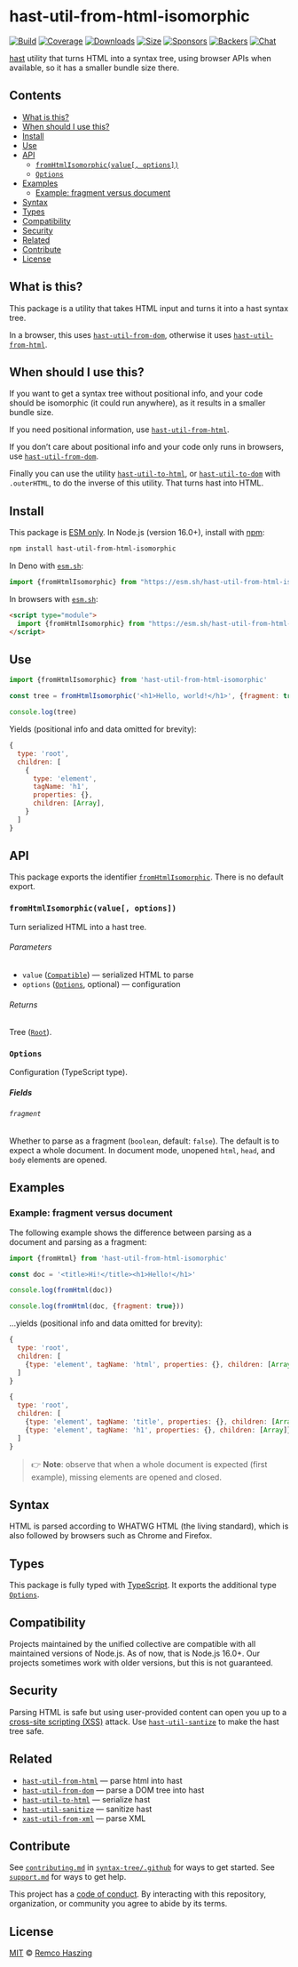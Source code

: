 # hast-util-from-html-isomorphic

[![Build][build-badge]][build]
[![Coverage][coverage-badge]][coverage]
[![Downloads][downloads-badge]][downloads]
[![Size][size-badge]][size]
[![Sponsors][sponsors-badge]][collective]
[![Backers][backers-badge]][collective]
[![Chat][chat-badge]][chat]

[hast][] utility that turns HTML into a syntax tree, using browser APIs
when available, so it has a smaller bundle size there.

## Contents

*   [What is this?](#what-is-this)
*   [When should I use this?](#when-should-i-use-this)
*   [Install](#install)
*   [Use](#use)
*   [API](#api)
    *   [`fromHtmlIsomorphic(value[, options])`](#fromhtmlisomorphicvalue-options)
    *   [`Options`](#options)
*   [Examples](#examples)
    *   [Example: fragment versus document](#example-fragment-versus-document)
*   [Syntax](#syntax)
*   [Types](#types)
*   [Compatibility](#compatibility)
*   [Security](#security)
*   [Related](#related)
*   [Contribute](#contribute)
*   [License](#license)

## What is this?

This package is a utility that takes HTML input and turns it into a hast syntax
tree.

In a browser, this uses [`hast-util-from-dom`][hast-util-from-dom],
otherwise it uses [`hast-util-from-html`][hast-util-from-html].

## When should I use this?

If you want to get a syntax tree without positional info, and your code should
be isomorphic (it could run anywhere), as it results in a smaller bundle size.

If you need positional information, use
[`hast-util-from-html`][hast-util-from-html].

If you don’t care about positional info and your code only runs in browsers,
use [`hast-util-from-dom`][hast-util-from-dom].

Finally you can use the utility [`hast-util-to-html`][hast-util-to-html],
or [`hast-util-to-dom`][hast-util-to-dom] with `.outerHTML`, to do the inverse
of this utility.
That turns hast into HTML.

## Install

This package is [ESM only][esm].
In Node.js (version 16.0+), install with [npm][]:

```sh
npm install hast-util-from-html-isomorphic
```

In Deno with [`esm.sh`][esmsh]:

```js
import {fromHtmlIsomorphic} from "https://esm.sh/hast-util-from-html-isomorphic@1"
```

In browsers with [`esm.sh`][esmsh]:

```html
<script type="module">
  import {fromHtmlIsomorphic} from "https://esm.sh/hast-util-from-html-isomorphic@1?bundle"
</script>
```

## Use

```js
import {fromHtmlIsomorphic} from 'hast-util-from-html-isomorphic'

const tree = fromHtmlIsomorphic('<h1>Hello, world!</h1>', {fragment: true})

console.log(tree)
```

Yields (positional info and data omitted for brevity):

```js
{
  type: 'root',
  children: [
    {
      type: 'element',
      tagName: 'h1',
      properties: {},
      children: [Array],
    }
  ]
}
```

## API

This package exports the identifier [`fromHtmlIsomorphic`][fromhtmlisomorphic].
There is no default export.

### `fromHtmlIsomorphic(value[, options])`

Turn serialized HTML into a hast tree.

###### Parameters

*   `value` ([`Compatible`][compatible])
    — serialized HTML to parse
*   `options` ([`Options`][options], optional)
    — configuration

###### Returns

Tree ([`Root`][root]).

### `Options`

Configuration (TypeScript type).

##### Fields

###### `fragment`

Whether to parse as a fragment (`boolean`, default: `false`).
The default is to expect a whole document.
In document mode, unopened `html`, `head`, and `body` elements are opened.

## Examples

### Example: fragment versus document

The following example shows the difference between parsing as a document and
parsing as a fragment:

```js
import {fromHtml} from 'hast-util-from-html-isomorphic'

const doc = '<title>Hi!</title><h1>Hello!</h1>'

console.log(fromHtml(doc))

console.log(fromHtml(doc, {fragment: true}))
```

…yields (positional info and data omitted for brevity):

```js
{
  type: 'root',
  children: [
    {type: 'element', tagName: 'html', properties: {}, children: [Array]}
  ]
}
```

```js
{
  type: 'root',
  children: [
    {type: 'element', tagName: 'title', properties: {}, children: [Array]},
    {type: 'element', tagName: 'h1', properties: {}, children: [Array]}
  ]
}
```

> 👉 **Note**: observe that when a whole document is expected (first example),
> missing elements are opened and closed.

## Syntax

HTML is parsed according to WHATWG HTML (the living standard), which is also
followed by browsers such as Chrome and Firefox.

## Types

This package is fully typed with [TypeScript][].
It exports the additional type [`Options`][options].

## Compatibility

Projects maintained by the unified collective are compatible with all maintained
versions of Node.js.
As of now, that is Node.js 16.0+.
Our projects sometimes work with older versions, but this is not guaranteed.

## Security

Parsing HTML is safe but using user-provided content can open you up to a
[cross-site scripting (XSS)][xss] attack.
Use [`hast-util-santize`][hast-util-sanitize] to make the hast tree safe.

## Related

*   [`hast-util-from-html`](https://github.com/syntax-tree/hast-util-from-html)
    — parse html into hast
*   [`hast-util-from-dom`](https://github.com/syntax-tree/hast-util-from-dom)
    — parse a DOM tree into hast
*   [`hast-util-to-html`](https://github.com/syntax-tree/hast-util-to-html)
    — serialize hast
*   [`hast-util-sanitize`](https://github.com/syntax-tree/hast-util-sanitize)
    — sanitize hast
*   [`xast-util-from-xml`][xast-util-from-xml]
    — parse XML

## Contribute

See [`contributing.md`][contributing] in [`syntax-tree/.github`][health] for
ways to get started.
See [`support.md`][support] for ways to get help.

This project has a [code of conduct][coc].
By interacting with this repository, organization, or community you agree to
abide by its terms.

## License

[MIT][license] © [Remco Haszing][author]

<!-- Definitions -->

[build-badge]: https://github.com/syntax-tree/hast-util-from-html-isomorphic/workflows/main/badge.svg

[build]: https://github.com/syntax-tree/hast-util-from-html-isomorphic/actions

[coverage-badge]: https://img.shields.io/codecov/c/github/syntax-tree/hast-util-from-html-isomorphic.svg

[coverage]: https://codecov.io/github/syntax-tree/hast-util-from-html-isomorphic

[downloads-badge]: https://img.shields.io/npm/dm/hast-util-from-html-isomorphic.svg

[downloads]: https://www.npmjs.com/package/hast-util-from-html-isomorphic

[size-badge]: https://img.shields.io/bundlephobia/minzip/hast-util-from-html-isomorphic.svg

[size]: https://bundlephobia.com/result?p=hast-util-from-html-isomorphic

[sponsors-badge]: https://opencollective.com/unified/sponsors/badge.svg

[backers-badge]: https://opencollective.com/unified/backers/badge.svg

[collective]: https://opencollective.com/unified

[chat-badge]: https://img.shields.io/badge/chat-discussions-success.svg

[chat]: https://github.com/syntax-tree/unist/discussions

[npm]: https://docs.npmjs.com/cli/install

[esm]: https://gist.github.com/sindresorhus/a39789f98801d908bbc7ff3ecc99d99c

[esmsh]: https://esm.sh

[typescript]: https://www.typescriptlang.org

[license]: license

[author]: https://github.com/remcohaszing

[health]: https://github.com/syntax-tree/.github

[contributing]: https://github.com/syntax-tree/.github/blob/main/contributing.md

[support]: https://github.com/syntax-tree/.github/blob/main/support.md

[coc]: https://github.com/syntax-tree/.github/blob/main/code-of-conduct.md

[xss]: https://en.wikipedia.org/wiki/Cross-site_scripting

[hast]: https://github.com/syntax-tree/hast

[root]: https://github.com/syntax-tree/hast#root

[hast-util-sanitize]: https://github.com/syntax-tree/hast-util-sanitize

[hast-util-from-dom]: https://github.com/syntax-tree/hast-util-from-dom

[hast-util-from-html]: https://github.com/syntax-tree/hast-util-from-html

[hast-util-to-dom]: https://github.com/syntax-tree/hast-util-to-dom

[hast-util-to-html]: https://github.com/syntax-tree/hast-util-to-html

[xast-util-from-xml]: https://github.com/syntax-tree/xast-util-from-xml

[fromhtmlisomorphic]: #fromhtmlisomorphicvalue-options

[options]: #options

[compatible]: https://github.com/vfile/vfile/blob/03efac7/lib/index.js#L16
